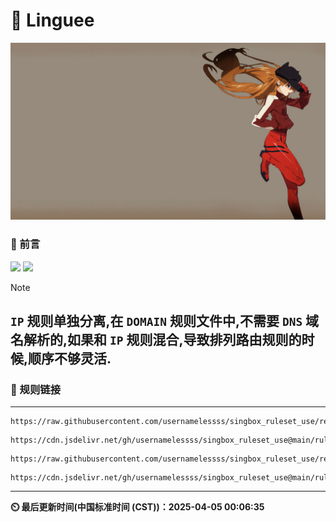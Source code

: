 
# 🧸 Linguee
![](https://raw.githubusercontent.com/usernamelessss/picture-bed/main/images/202504042256831.jpg)
### 📣 前言
![](https://shields.io/badge/-移除重复规则-ff69b4) ![](https://shields.io/badge/-IP&nbsp;规则单独存放不与&nbsp;DOMAIN&nbsp;等混合-green)
> [!NOTE]
**`IP` 规则单独分离,在 `DOMAIN` 规则文件中,不需要 `DNS` 域名解析的,如果和 `IP` 规则混合,导致排列路由规则的时候,顺序不够灵活.**
---

###  🔗 规则链接
---

```url
https://raw.githubusercontent.com/usernamelessss/singbox_ruleset_use/refs/heads/main/rule/Linguee/Linguee_No_IP.json
```

```url
https://cdn.jsdelivr.net/gh/usernamelessss/singbox_ruleset_use@main/rule/Linguee/Linguee_No_IP.json
```

```url
https://raw.githubusercontent.com/usernamelessss/singbox_ruleset_use/refs/heads/main/rule/Linguee/Linguee_No_IP.srs
```

```url
https://cdn.jsdelivr.net/gh/usernamelessss/singbox_ruleset_use@main/rule/Linguee/Linguee_No_IP.srs
```

---
**⏲️ 最后更新时间(中国标准时间 (CST))：2025-04-05 00:06:35**